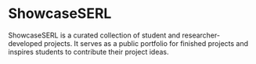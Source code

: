 # ShowcaseSERL

ShowcaseSERL is a curated collection of student and researcher- developed projects. It serves as a public portfolio for finished projects and inspires students to contribute their project ideas.
